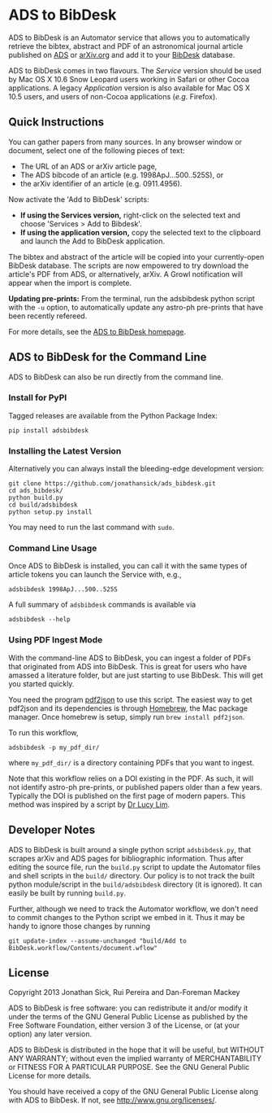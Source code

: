 # ADS to BibDesk

ADS to BibDesk is an Automator service that allows you to automatically retrieve the bibtex, abstract and PDF of an astronomical journal article published on [ADS](http://adsabs.harvard.edu) or [arXiv.org](http://arxiv.org/archive/astro-ph) and add it to your [BibDesk](http://bibdesk.sourceforge.net/) database.

ADS to BibDesk comes in two flavours. The *Service* version should be used by Mac OS X 10.6 Snow Leopard users working in Safari or other Cocoa applications. A legacy *Application* version is also available for Mac OS X 10.5 users, and users of non-Cocoa applications (*e.g.* Firefox).

## Quick Instructions

You can gather papers from many sources. In any browser window or document, select one of the following pieces of text:

* The URL of an ADS or arXiv article page,
* The ADS bibcode of an article (e.g. 1998ApJ...500..525S), or
* the arXiv identifier of an article (e.g. 0911.4956).

Now activate the 'Add to BibDesk' scripts:

* **If using the Services version,** right-click on the selected text and choose 'Services > Add to Bibdesk'.
* **If using the application version,** copy the selected text to the clipboard and launch the Add to BibDesk application.

The bibtex and abstract of the article will be copied into your currently-open BibDesk database. The scripts are now empowered to try download the article's PDF from ADS, or alternatively, arXiv. A Growl notification will appear when the import is complete.

**Updating pre-prints:** From the terminal, run the adsbibdesk python script with the `-u` option, to automatically update any astro-ph pre-prints that have been recently refereed.

For more details, see the [ADS to BibDesk homepage](http://www.jonathansick.ca/adsbibdesk/index.html).

## ADS to BibDesk for the Command Line

ADS to BibDesk can also be run directly from the command line.

### Install for PyPI

Tagged releases are available from the Python Package Index:

    pip install adsbibdesk

### Installing the Latest Version

Alternatively you can always install the bleeding-edge development version:

    git clone https://github.com/jonathansick/ads_bibdesk.git
    cd ads_bibdesk/
    python build.py
    cd build/adsbibdesk
    python setup.py install

You may need to run the last command with `sudo`.

### Command Line Usage

Once ADS to BibDesk is installed, you can call it with the same types of article tokens you can launch the Service with, e.g.,

    adsbibdesk 1998ApJ...500..525S

A full summary of `adsbibdesk` commands is available via

    adsbibdesk --help

### Using PDF Ingest Mode

With the command-line ADS to BibDesk, you can ingest a folder of PDFs that originated from ADS into BibDesk.
This is great for users who have amassed a literature folder, but are just starting to use BibDesk.
This will get you started quickly.

You need the program [pdf2json](http://code.google.com/p/pdf2json/) to use
this script. The easiest way to get pdf2json and its dependencies is through
[Homebrew](http://mxcl.github.com/homebrew/), the Mac package manager.
Once homebrew is setup, simply run `brew install pdf2json`.

To run this workflow,

    adsbibdesk -p my_pdf_dir/

where `my_pdf_dir/` is a directory containing PDFs that you want to ingest.

Note that this workflow relies on a DOI existing in the PDF. As such, it will not identify astro-ph pre-prints, or published papers older than a few years. Typically the DOI is published on the first page of modern papers. This method was inspired by a script by [Dr Lucy Lim](http://www.mit.edu/people/lucylim/BibDesk.html).

## Developer Notes

ADS to BibDesk is built around a single python script `adsbibdesk.py`, that scrapes arXiv and ADS pages for bibliographic information.
Thus after editing the source file, run the `build.py` script to update the Automator files and shell scripts in the `build/` directory.
Our policy is to not track the built python module/script in the `build/adsbibdesk` directory (it is ignored). It can easily be built by running `build.py`.

Further, although we need to track the Automator workflow, we don't need to commit changes to the Python script we embed in it. Thus it may be handy to ignore those changes by running

    git update-index --assume-unchanged "build/Add to BibDesk.workflow/Contents/document.wflow"

## License

Copyright 2013 Jonathan Sick, Rui Pereira and Dan-Foreman Mackey

ADS to BibDesk is free software: you can redistribute it and/or modify
it under the terms of the GNU General Public License as published by
the Free Software Foundation, either version 3 of the License, or
(at your option) any later version.

ADS to BibDesk is distributed in the hope that it will be useful,
but WITHOUT ANY WARRANTY; without even the implied warranty of
MERCHANTABILITY or FITNESS FOR A PARTICULAR PURPOSE.  See the
GNU General Public License for more details.

You should have received a copy of the GNU General Public License
along with ADS to BibDesk.  If not, see <http://www.gnu.org/licenses/>.
